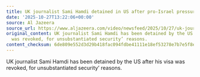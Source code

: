 ```yaml
---
title: UK journalist Sami Hamdi detained in US after pro-Israel pressure
date: '2025-10-27T13:22:06+00:00'
source: Al Jazeera
source_url: https://www.aljazeera.com/video/newsfeed/2025/10/27/uk-journalist-sami-hamdi-detained-in-us-after-pro-israel-pressure?traffic_source=rss
original_content: UK journalist Sami Hamdi has been detained by the US after his visa
  was revoked, for unsubstantiated security’ reasons.
content_checksum: 6de809e552d3d29b418fac094fdbe41111e18ef53278e7b7e5f8eedf8e5046c5
---
```


UK journalist Sami Hamdi has been detained by the US after his visa was revoked, for unsubstantiated security’ reasons.

